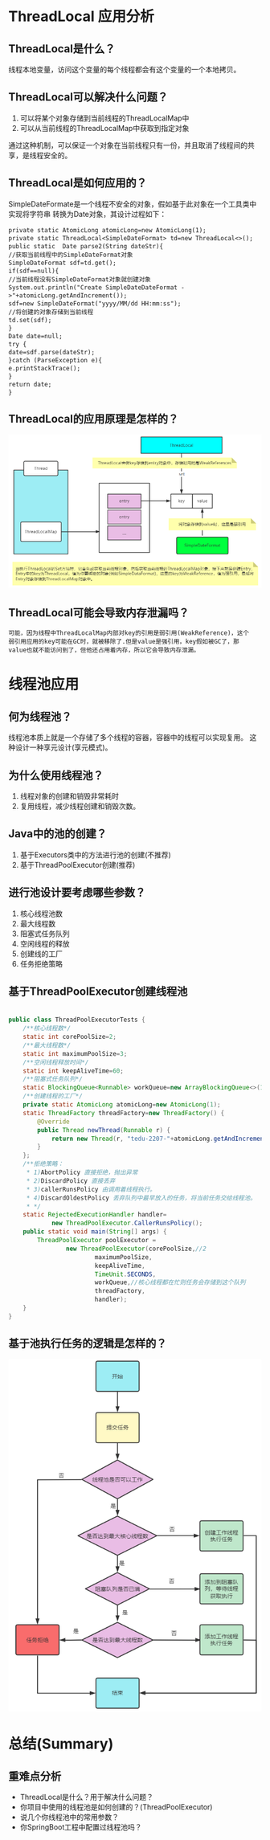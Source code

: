 # ThreadLocal 应用分析

## ThreadLocal是什么？

线程本地变量，访问这个变量的每个线程都会有这个变量的一个本地拷贝。

## ThreadLocal可以解决什么问题？

1. 可以将某个对象存储到当前线程的ThreadLocalMap中
2. 可以从当前线程的ThreadLocalMap中获取到指定对象

通过这种机制，可以保证一个对象在当前线程只有一份，并且取消了线程间的共享，是线程安全的。

## ThreadLocal是如何应用的？

SimpleDateFormate是一个线程不安全的对象，假如基于此对象在一个工具类中实现将字符串
转换为Date对象，其设计过程如下：

```
private static AtomicLong atomicLong=new AtomicLong(1);
private static ThreadLocal<SimpleDateFormat> td=new ThreadLocal<>();
public static  Date parse2(String dateStr){
//获取当前线程中的SimpleDateFormat对象
SimpleDateFormat sdf=td.get();
if(sdf==null){
//当前线程没有SimpleDateFormat对象就创建对象
System.out.println("Create SimpleDateDateFormat ->"+atomicLong.getAndIncrement());
sdf=new SimpleDateFormat("yyyy/MM/dd HH:mm:ss");
//将创建的对象存储到当前线程
td.set(sdf);
}
Date date=null;
try {
date=sdf.parse(dateStr);
}catch (ParseException e){
e.printStackTrace();
}
return date;
}
```
## ThreadLocal的应用原理是怎样的？

![img.png](img.png)

## ThreadLocal可能会导致内存泄漏吗？

```
可能，因为线程中ThreadLocalMap内部对key的引用是弱引用(WeakReference)，这个
弱引用应用的key可能在GC时，就被移除了.但是value是强引用，key假如被GC了，那
value也就不能访问到了，但他还占用着内存，所以它会导致内存泄漏。
```

# 线程池应用

## 何为线程池？

线程池本质上就是一个存储了多个线程的容器，容器中的线程可以实现复用。
这种设计一种享元设计(享元模式)。

## 为什么使用线程池？

1. 线程对象的创建和销毁非常耗时
2. 复用线程，减少线程创建和销毁次数。

## Java中的池的创建？

1. 基于Executors类中的方法进行池的创建(不推荐)
2. 基于ThreadPoolExecutor创建(推荐)

## 进行池设计要考虑哪些参数？

1. 核心线程池数
2. 最大线程数
3. 阻塞式任务队列
4. 空闲线程的释放
5. 创建线的工厂
6. 任务拒绝策略

## 基于ThreadPoolExecutor创建线程池

```java

public class ThreadPoolExecutorTests {
    /**核心线程数*/
    static int corePoolSize=2;
    /**最大线程数*/
    static int maximumPoolSize=3;
    /**空闲线程释放时间*/
    static int keepAliveTime=60;
    /**阻塞式任务队列*/
    static BlockingQueue<Runnable> workQueue=new ArrayBlockingQueue<>(1);
    /**创建线程的工厂*/
    private static AtomicLong atomicLong=new AtomicLong(1);
    static ThreadFactory threadFactory=new ThreadFactory() {
        @Override
        public Thread newThread(Runnable r) {
            return new Thread(r, "tedu-2207-"+atomicLong.getAndIncrement());
        }
    };
    /**拒绝策略：
     * 1)AbortPolicy 直接拒绝，抛出异常
     * 2)DiscardPolicy 直接丢弃
     * 3)callerRunsPolicy 由调用着线程执行。
     * 4)DiscardOldestPolicy 丢弃队列中最早放入的任务，将当前任务交给线程池。
     * */
    static RejectedExecutionHandler handler=
            new ThreadPoolExecutor.CallerRunsPolicy();
    public static void main(String[] args) {
        ThreadPoolExecutor poolExecutor =
                new ThreadPoolExecutor(corePoolSize,//2
                        maximumPoolSize,
                        keepAliveTime,
                        TimeUnit.SECONDS,
                        workQueue,//核心线程都在忙则任务会存储到这个队列
                        threadFactory,
                        handler);
    }
}
```

## 基于池执行任务的逻辑是怎样的？

![img_1.png](img_1.png)


# 总结(Summary)

## 重难点分析
* ThreadLocal是什么？用于解决什么问题？
* 你项目中使用的线程池是如何创建的？(ThreadPoolExecutor)
* 说几个你线程池中的常用参数？
* 你SpringBoot工程中配置过线程池吗？













